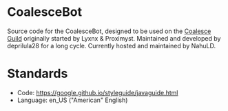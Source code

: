 # CoalesceBot
Source code for the CoalesceBot, designed to be used on the [Coalesce Guild](https://goo.gl/Hg8xW9) originally started by Lyxnx & Proximyst.
Maintained and developed by deprilula28 for a long cycle.
Currently hosted and maintained by NahuLD.

# Standards
- Code: https://google.github.io/styleguide/javaguide.html
- Language: en_US ("American" English)
